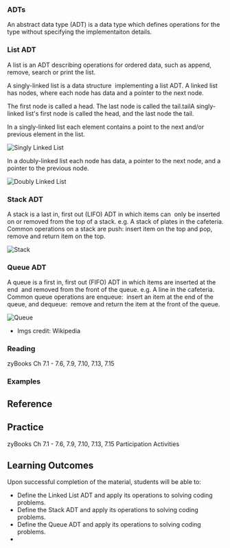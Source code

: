 
### ADTs

An abstract data type (ADT) is a data type which defines operations for the type without specifying the implementaiton details.

### List ADT
A list is an ADT describing operations for ordered data, such as append, remove, search or print the list.

A singly-linked list is a data structure  implementing a list ADT. A linked list has nodes, where each node has data and a pointer to the next node.

The first node is called a head. The last node is called the tail.tailA singly-linked list's first node is called the head, and the last node the tail. 

In a singly-linked list each element contains a point to the next and/or previous element in the list.

![Singly Linked List](https://upload.wikimedia.org/wikipedia/commons/6/6d/Singly-linked-list.svg)

In a doubly-linked list each node has data, a pointer to the next node, and a pointer to the previous node. 

![Doubly Linked List](https://upload.wikimedia.org/wikipedia/commons/5/5e/Doubly-linked-list.svg)

### Stack ADT

A stack is a last in, first out (LIFO) ADT in which items can  only be inserted on or removed from the top of a stack. e.g. A stack of plates in the cafeteria.
Common operations on a stack are push: insert item on the top and pop, remove and return item on the top.

![Stack](https://upload.wikimedia.org/wikipedia/commons/b/b4/Lifo_stack.png)

### Queue ADT 

A queue is a first in, first out (FIFO) ADT in which items are inserted at the end  and removed from the front of the queue. e.g. A line in the cafeteria. 
Common queue operations are enqueue:  insert an item at the end of the queue, and dequeue:  remove and return the item at the front of the queue.

![Queue](https://upload.wikimedia.org/wikipedia/commons/5/52/Data_Queue.svg)

* Imgs credit: Wikipedia
 
### Reading

zyBooks Ch 7.1 - 7.6, 7.9, 7.10, 7.13, 7.15


### Examples

## Reference


## Practice
zyBooks Ch 7.1 - 7.6, 7.9, 7.10, 7.13, 7.15  Participation Activities 
    
## Learning Outcomes
Upon successful completion of the material, students will be able to:

* Define the Linked List ADT and apply its operations to solving coding problems.
* Define the Stack ADT and  apply its operations to solving coding problems.
* Define the Queue ADT and apply its operations to solving coding problems.
*
